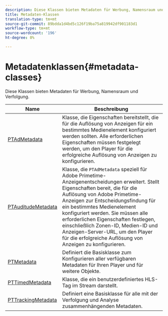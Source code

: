 ```yaml
---
description: Diese Klassen bieten Metadaten für Werbung, Namensraum und Verfolgung.
title: Metadaten-Klassen
translation-type: tm+mt
source-git-commit: 89bdda1d4bd5c126f19ba75a819942df901183d1
workflow-type: tm+mt
source-wordcount: '196'
ht-degree: 0%

---
```



# Metadatenklassen{#metadata-classes}

Diese Klassen bieten Metadaten für Werbung, Namensraum und Verfolgung.

| Name | Beschreibung |
|---|---|
| [PTAdMetadata](https://help.adobe.com/en_US/primetime/api/psdk/appledoc/Classes/PTAdMetadata.html) | Klasse, die Eigenschaften bereitstellt, die für die Auflösung von Anzeigen für ein bestimmtes Medienelement konfiguriert werden sollten. Alle erforderlichen Eigenschaften müssen festgelegt werden, um den Player für die erfolgreiche Auflösung von Anzeigen zu konfigurieren. |
| [PTAuditudeMetadata](https://help.adobe.com/en_US/primetime/api/psdk/appledoc/Classes/PTAuditudeMetadata.html) | Klasse, die `PTAdMetadata` speziell für Adobe Primetime-Anzeigenentscheidungen erweitert. Stellt Eigenschaften bereit, die für die Auflösung von Adobe Primetime-Anzeigen zur Entscheidungsfindung für ein bestimmtes Medienelement konfiguriert werden. Sie müssen alle erforderlichen Eigenschaften festlegen, einschließlich Zonen-ID, Medien-ID und Anzeigen-Server-URL, um den Player für die erfolgreiche Auflösung von Anzeigen zu konfigurieren. |
| [PTMetadata](https://help.adobe.com/en_US/primetime/api/psdk/appledoc/Classes/PTMetadata.html) | Definiert die Basisklasse zum Konfigurieren aller verfügbaren Metadaten für Ihren Player und für weitere Objekte. |
| [PTTimedMetadata](https://help.adobe.com/en_US/primetime/api/psdk/appledoc/Classes/PTTimedMetadata.html) | Klasse, die ein benutzerdefiniertes HLS-Tag im Stream darstellt. |
| [PTTrackingMetadata](https://help.adobe.com/en_US/primetime/api/psdk/appledoc/Classes/PTTrackingMetadata.html) | Definiert eine Basisklasse für alle mit der Verfolgung und Analyse zusammenhängenden Metadaten. |

